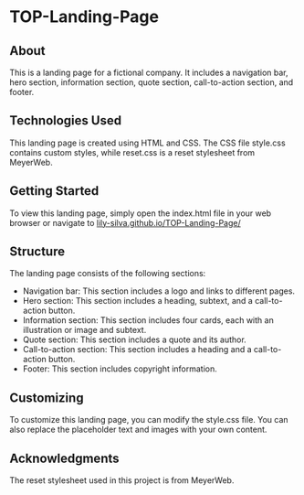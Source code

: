 # TOP-Landing-Page

## About

This is a landing page for a fictional company. It includes a navigation bar, hero section, information section, quote section, call-to-action section, and footer.

## Technologies Used

This landing page is created using HTML and CSS. The CSS file style.css contains custom styles, while reset.css is a reset stylesheet from MeyerWeb.

## Getting Started

To view this landing page, simply open the index.html file in your web browser or navigate to [lily-silva.github.io/TOP-Landing-Page/](lily-silva.github.io/TOP-Landing-Page/)

## Structure

The landing page consists of the following sections:

- Navigation bar: This section includes a logo and links to different pages.
- Hero section: This section includes a heading, subtext, and a call-to-action button.
- Information section: This section includes four cards, each with an illustration or image and subtext.
- Quote section: This section includes a quote and its author.
- Call-to-action section: This section includes a heading and a call-to-action button.
- Footer: This section includes copyright information.

## Customizing

To customize this landing page, you can modify the style.css file. You can also replace the placeholder text and images with your own content.

## Acknowledgments

The reset stylesheet used in this project is from MeyerWeb.

